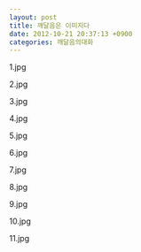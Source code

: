 ```yaml
---
layout: post
title: 깨달음은 이미지다
date: 2012-10-21 20:37:13 +0900
categories: 깨달음의대화
---
```

1.jpg

2.jpg

3.jpg

4.jpg

5.jpg

6.jpg

7.jpg

8.jpg

9.jpg

10.jpg

11.jpg